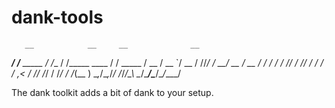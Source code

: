 # dank-tools
       __            __     __              __
  ____/ /___ _____  / /__  / /_____  ____  / / _____
 / __  / __ `/ __ \/ //_/ / __/ __ \/ __ \/ / / ___/
/ /_/ / /_/ / / / / ,<   / /_/ /_/ / /_/ / /_(__  )
\__,_/\__,_/_/ /_/_/\_\  \__/\____/\____/\__/____/

The dank toolkit adds a bit of dank to your setup.
